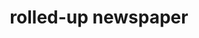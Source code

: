 ---
layout: objects
title: rolled-up newspaper
emoji: rolled_up_newspaper
permalink: 🗞.html
image: assets/img/3moji/rolled_up_newspaper.png
---